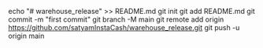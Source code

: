 echo "# warehouse_release" >> README.md
git init
git add README.md
git commit -m "first commit"
git branch -M main
git remote add origin https://github.com/satyamInstaCash/warehouse_release.git
git push -u origin main

